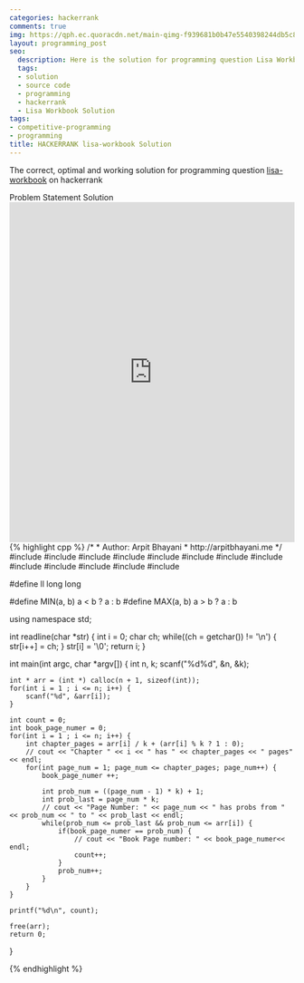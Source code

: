 ```yaml
---
categories: hackerrank
comments: true
img: https://qph.ec.quoracdn.net/main-qimg-f939681b0b47e5540398244db5c8966f?convert_to_webp=true
layout: programming_post
seo:
  description: Here is the solution for programming question Lisa Workbook on hackerrank
  tags:
  - solution
  - source code
  - programming
  - hackerrank
  - Lisa Workbook Solution
tags:
- competitive-programming
- programming
title: HACKERRANK lisa-workbook Solution
---
```

The correct, optimal and working solution for programming question [lisa-workbook](https://www.hackerrank.com/challenges/lisa-workbook) on hackerrank

<div class="ui secondary pointing large menu">
  <a class="grey item" data-tab="problem-statement">
    Problem Statement
  </a>
  <a class="active item grey" data-tab="solution">
    Solution
  </a>
</div>
<div class="ui bottom attached tab" data-tab="problem-statement">
    <iframe src="https://www.hackerrank.com/challenges/lisa-workbook" width="100%" height="600px" style="overflow: scroll; border: none;"></iframe>
</div>
<div class="ui bottom attached active tab" data-tab="solution">
{% highlight cpp %}
/*
 *  Author: Arpit Bhayani
 *  http://arpitbhayani.me
 */
#include <cmath>
#include <cstdio>
#include <cstdlib>
#include <climits>
#include <deque>
#include <iostream>
#include <list>
#include <limits>
#include <map>
#include <queue>
#include <set>
#include <stack>
#include <vector>

#define ll long long

#define MIN(a, b) a < b ? a : b
#define MAX(a, b) a > b ? a : b

using namespace std;

int readline(char *str) {
    int i = 0;
    char ch;
    while((ch = getchar()) != '\n') {
        str[i++] = ch;
    }
    str[i] = '\0';
    return i;
}

int main(int argc, char *argv[]) {
    int n, k;
    scanf("%d%d", &n, &k);

    int * arr = (int *) calloc(n + 1, sizeof(int));
    for(int i = 1 ; i <= n; i++) {
        scanf("%d", &arr[i]);
    }

    int count = 0;
    int book_page_numer = 0;
    for(int i = 1 ; i <= n; i++) {
        int chapter_pages = arr[i] / k + (arr[i] % k ? 1 : 0);
        // cout << "Chapter " << i << " has " << chapter_pages << " pages" << endl;
        for(int page_num = 1; page_num <= chapter_pages; page_num++) {
            book_page_numer ++;

            int prob_num = ((page_num - 1) * k) + 1;
            int prob_last = page_num * k;
            // cout << "Page Number: " << page_num << " has probs from " << prob_num << " to " << prob_last << endl;
            while(prob_num <= prob_last && prob_num <= arr[i]) {
                if(book_page_numer == prob_num) {
                    // cout << "Book Page number: " << book_page_numer<< endl;
                    count++;
                }
                prob_num++;
            }
        }
    }

    printf("%d\n", count);

    free(arr);
    return 0;
}

{% endhighlight %}
</div>
